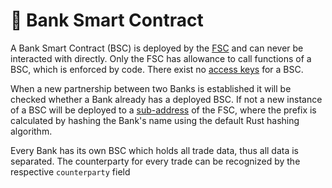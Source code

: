 # 🏦 Bank Smart Contract

A Bank Smart Contract (BSC) is deployed by the [FSC](factory-smart-contract.md) and can never be interacted with directly. Only the FSC has allowance to call functions of a BSC, which is enforced by code. There exist no [access keys](../terminology.md#access-keys) for a BSC.

When a new partnership between two Banks is established it will be checked whether a Bank already has a deployed BSC. If not a new instance of a BSC will be deployed to a [sub-address](../terminology.md#addresses) of the FSC, where the prefix is calculated by hashing the Bank's name using the default Rust hashing algorithm.

Every Bank has its own BSC which holds all trade data, thus all data is separated. The counterparty for every trade can be recognized by the respective `counterparty` field
